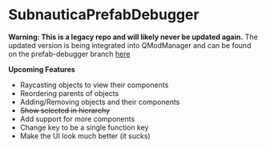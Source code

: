 # SubnauticaPrefabDebugger
**Warning: This is a legacy repo and will likely never be updated again.** The updated version is being integrated into QModManager and can be found on the prefab-debugger branch [here](https://github.com/QModManager/QModManager/)

**Upcoming Features**

* Raycasting objects to view their components
* Reordering parents of objects
* Adding/Removing objects and their components
* ~~Show selected in hierarchy~~
* Add support for more components
* Change key to be a single function key
* Make the UI look much better (it sucks)
